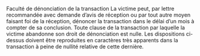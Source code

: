 Faculté de dénonciation de la transaction
La victime peut, par lettre recommandée avec demande d’avis de réception ou par tout autre moyen faisant foi de la réception, dénoncer la transaction dans le délai d’un mois à compter de sa conclusion.
Toute clause de la transaction par laquelle la victime abandonne son droit de dénonciation est nulle.
Les dispositions ci-dessus doivent être reproduites en caractères très apparents dans la transaction à peine de nullité relative de cette dernière.